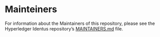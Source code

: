 # Mainteiners

For information about the Maintainers of this repository, please see the Hyperledger Identus repository’s [MAINTAINERS.md](https://github.com/hyperledger/identus/blob/main/MAINTAINERS.md) file.